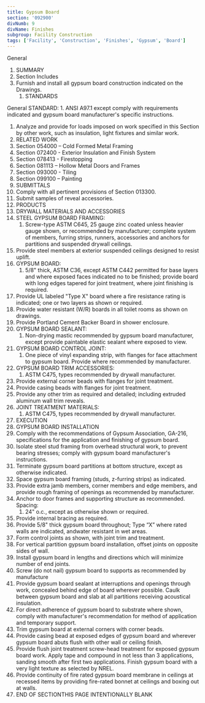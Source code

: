 ```yaml
---
title: Gypsum Board
section: '092900'
divNumb: 9
divName: Finishes
subgroup: Facility Construction
tags: ['Facility', 'Construction', 'Finishes', 'Gypsum', 'Board']
---
```



General
   1. SUMMARY
   1. Section Includes
1. Furnish and install all gypsum board construction indicated on the Drawings.
   1. STANDARDS

General
 STANDARD:
      1. ANSI A97.1 except comply with requirements indicated and gypsum board manufacturer's specific instructions.
   1. Analyze and provide for loads imposed on work specified in this Section by other work, such as insulation, light fixtures and similar work.
   1. RELATED WORK
   1. Section 054000 – Cold Formed Metal Framing
   1. Section 072400 - Exterior Insulation and Finish System
   1. Section 078413 - Firestopping
   1. Section 081113 – Hollow Metal Doors and Frames
   1. Section 093000 - Tiling
   1. Section 099100 – Painting
   1. SUBMITTALS
   1. Comply with all pertinent provisions of Section 013300.
   1. Submit samples of reveal accessories.
   1. PRODUCTS
   1. DRYWALL MATERIALS AND ACCESSORIES
   1. STEEL GYPSUM BOARD FRAMING:
      1. Screw-type ASTM C645, 25 gauge zinc coated unless heavier gauge shown, or recommended by manufacturer; complete system of members, furring strips, runners, accessories and anchors for partitions and suspended drywall ceilings.
   1. Provide steel members at exterior suspended ceilings designed to resist uplift.
   1. GYPSUM BOARD:
      1. 5/8" thick, ASTM C36, except ASTM C442 permitted for base layers and where exposed faces indicated no to be finished; provide board with long edges tapered for joint treatment, where joint finishing is required.
   1. Provide UL labeled "Type X" board where a fire resistance rating is indicated; one or two layers as shown or required.
   1. Provide water resistant (W/R) boards in all toilet rooms as shown on drawings.
   1. Provide Portland Cement Backer Board in shower enclosure.
   1. GYPSUM BOARD SEALANT:
      1. Non-drying mastic recommended by gypsum board manufacturer, except provide paintable elastic sealant where exposed to view.
   1. GYPSUM BOARD CONTROL JOINT:
      1. One piece of vinyl expanding strip, with flanges for face attachment to gypsum board. Provide where recommended by manufacturer.
   1. GYPSUM BOARD TRIM ACCESSORIES:
      1. ASTM C475, types recommended by drywall manufacturer.
   1. Provide external corner beads with flanges for joint treatment.
   1. Provide casing beads with flanges for joint treatment.
   1. Provide any other trim as required and detailed; including extruded aluminum wall trim reveals.
   1. JOINT TREATMENT MATERIALS:
      1. ASTM C475, types recommended by drywall manufacturer.
   1. EXECUTION
   1. GYPSUM BOARD INSTALLATION
   1. Comply with the recommendations of Gypsum Association, GA-216, specifications for the application and finishing of gypsum board.
   1. Isolate steel stud framing from overhead structural work, to prevent bearing stresses; comply with gypsum board manufacturer's instructions.
   1. Terminate gypsum board partitions at bottom structure, except as otherwise indicated.
   1. Space gypsum board framing (studs, z-furring strips) as indicated.
   1. Provide extra jamb members, corner members and edge members, and provide rough framing of openings as recommended by manufacturer.
   1. Anchor to door frames and supporting structure as recommended. Spacing:
      1. 24" o.c., except as otherwise shown or required.
   1. Provide internal bracing as required.
   1. Provide 5/8" thick gypsum board throughout; Type “X” where rated walls are indicated, andwater resistant in wet areas.
   1. Form control joints as shown, with joint trim and treatment.
   1. For vertical partition gypsum board installation, offset joints on opposite sides of wall.
   1. Install gypsum board in lengths and directions which will minimize number of end joints.
   1. Screw (do not nail) gypsum board to supports as recommended by manufacture
   1. Provide gypsum board sealant at interruptions and openings through work, concealed behind edge of board wherever possible. Caulk between gypsum board and slab at all partitions receiving acoustical insulation.
   1. For direct adherence of gypsum board to substrate where shown, comply with manufacturer's recommendation for method of application and temporary support.
   1. Trim gypsum board at external corners with corner beads.
   1. Provide casing bead at exposed edges of gypsum board and wherever gypsum board abuts flush with other wall or ceiling finish.
   1. Provide flush joint treatment screw-head treatment for exposed gypsum board work. Apply tape and compound in not less than 3 applications, sanding smooth after first two applications. Finish gypsum board with a very light texture as selected by NREL.
   1. Provide continuity of fire rated gypsum board membrane in ceilings at recessed items by providing fire-rated bonnet at ceilings and boxing out at walls.
1. END OF SECTIONTHIS PAGE INTENTIONALLY BLANK

